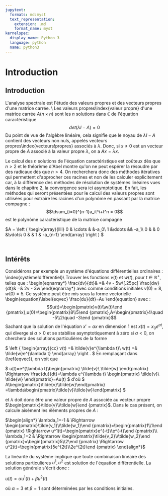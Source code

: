 ```yaml
---
jupytext:
  formats: md:myst
  text_representation:
    extension: .md
    format_name: myst
kernelspec:
  display_name: Python 3
  language: python
  name: python3
---
```

# Introduction

## Introduction
L'analyse spectrale est l'étude des valeurs propres et des vecteurs propres d'une matrice carrée. \\
Les valeurs propres\index{valeur propre}
d'une matrice carrée $A (n\times n)$ sont les $n$ solutions dans $\mathbb{C}$ de l'équation caractéristique
$$det(\lambda I-A) = 0$$
Du point de vue de l'algèbre linéaire, cela signifie que le noyau de $\lambda I-A$ contient des vecteurs non nuls, appelés vecteurs propres\index{vecteurs!propres} associés à $\lambda$.
Donc, si $x\neq 0$ est un vecteur propre  de $A$ associé à la valeur propre $\lambda$,
on a $Ax=\lambda x$.

Le calcul des $n$ solutions de l'équation caractéristique est coûteux dès que $n>2$ et le théorème d'Abel montre qu'on ne peut 
espérer la résoudre par des radicaux
dès que $n>4$. On recherchera donc des méthodes itératives qui permettent d'approcher ces racines et non de les calculer explicitement car, à la différence des méthodes de résolution de systèmes linéaires vues dans le chapitre 2, la convergence sera ici asymptotique. En fait, les méthodes qui seront présentées pour le calcul des valeurs propres sont utilisées pour extraire les racines d'un polynôme en passant par la matrice compagne :  
$$\dsum_{i=0}^{n-1}a_it^i+t^n = 0$$
est le polynôme caractéristique
de la matrice compagne

$A =
\left (
\begin{array}{llll}
0 & \cdots &  &-a_0\\
1  &\ddots && -a_1\\
0 & & 0 &\vdots\\
0 & & 1 & -a_{n-1}
\end{array}
\right )
$
```{index} Matrice;compagne
```
```{index} Polynôme;caractéristique
```

## Intérêts

Considérons par exemple un système d'équations différentielles ordinaires : \index{système!différentiel}\\
Trouver les fonctions $v(t)$ et $w(t)$, pour $t\in \mathbb{R}^+$, telles que :
\begin{eqnarray*}
\frac{dv}{dt}& =& 4v - 5w\\[.25pc]
\frac{dw}{dt}& =& 2v - 3w
\end{eqnarray*}
avec comme conditions initiales $v(0)=8,w(0)=5$.
Ce système peut être mis sous la forme vectorielle
\begin{equation}\label{eqvec}
\frac{du}{dt}=Au
\end{equation}
avec : $$u(t)=\begin{pmatrix}v(t)\\w(t)\end {pmatrix},u(0)=\begin{pmatrix}8\\5\end {pmatrix},A=\begin{pmatrix}4\quad -5\\2\quad -3\end {pmatrix}$$
Sachant que la solution de l'équation $x'=ax$ en dimension 1 est $x(t)=x_0e^{at}$, qui diverge si $a>0$ et se stabilise asymptotiquement à zéro si $a<0$, on cherchera des solutions particulières de la forme 

$
\left \{
\begin{array}{cc}
v(t) =& \tilde{v}e^{\lambda t}\\
w(t) =& \tilde{w}e^{\lambda t}
\end{array}
\right .
$ 
En remplaçant dans (\ref{eqvec}), on voit que 

$
u(t)=e^{\lambda t}\begin{pmatrix}
                            \tilde{v}\\ \tilde{w}
                  \end{pmatrix}
    \Rightarrow \frac{du}{dt}=\lambda e^{\lambda t}
                  \begin{pmatrix}
                             \tilde{v}\\ \tilde{w}
                  \end{pmatrix}=Au(t)
$
d'où 
$
A\begin{pmatrix}\tilde{v}\\\tilde{w}\end{pmatrix}
=\lambda\begin{pmatrix}\tilde{v}\\\tilde{w}\end{pmatrix}
$

et $\lambda$ doit donc être une valeur propre de $A$ associée au vecteur propre $\begin{pmatrix}\tilde{v}\\\tilde{w}\end {pmatrix}$. Dans le cas présent, on calcule aisément les éléments propres de $A$ :

$\begin{align*}
\lambda_1=-1 & \Rightarrow \begin{pmatrix}\tilde{v_1}\\\tilde{w_1}\end {pmatrix}=\begin{pmatrix}1\\1\end {pmatrix} \Rightarrow u^1(t)=\begin{pmatrix}e^{-t}\\e^{-t}\end {pmatrix}\\
\lambda_1=2 & \Rightarrow \begin{pmatrix}\tilde{v_2}\\\tilde{w_2}\end {pmatrix}=\begin{pmatrix}5\\2\end {pmatrix} \Rightarrow u^2(t)=\begin{pmatrix}5e^{2t}\\2e^{2t}\end {pmatrix}
\end{align*}$

La linéarité du système implique que toute combinaison linéaire des solutions particulières $u^1,u^2$ est solution de l'équation différentielle. La solution générale s'écrit donc :

$u(t)=\alpha u^1(t)+\beta u^2(t)$

où $\alpha=3$ et $\beta=1$ sont déterminées par les conditions initiales.
